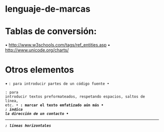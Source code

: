 # lenguaje-de-marcas

# Tablas de conversión:
• http://www.w3schools.com/tags/ref_entities.asp
• http://www.unicode.org/charts/

# Otros elementos

• <code>: para introducir partes de un código fuente
• <pre>: para introducir textos preformateados, respetando espacios, saltos de línea, etc.
• <strong>: marcar el texto emfatizado aún más
• <address>: indica la dirección de un contacto
• <hr>: líneas horizontales